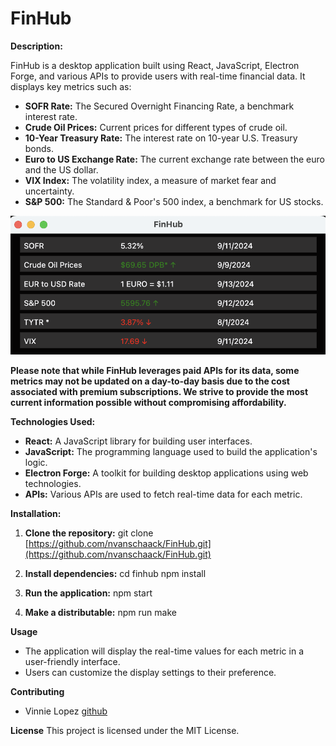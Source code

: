 # FinHub

**Description:**

FinHub is a desktop application built using React, JavaScript, Electron Forge, and various APIs to provide users with real-time financial data. It displays key metrics such as:

* **SOFR Rate:** The Secured Overnight Financing Rate, a benchmark interest rate.
* **Crude Oil Prices:** Current prices for different types of crude oil.
* **10-Year Treasury Rate:** The interest rate on 10-year U.S. Treasury bonds.
* **Euro to US Exchange Rate:** The current exchange rate between the euro and the US dollar.
* **VIX Index:** The volatility index, a measure of market fear and uncertainty.
* **S&P 500:** The Standard & Poor's 500 index, a benchmark for US stocks.

![FinHub Image](./src/assets/finhub.png)

**Please note that while FinHub leverages paid APIs for its data, some metrics may not be updated on a day-to-day basis due to the cost associated with premium subscriptions. We strive to provide the most current information possible without compromising affordability.**

**Technologies Used:**

* **React:** A JavaScript library for building user interfaces.
* **JavaScript:** The programming language used to build the application's logic.
* **Electron Forge:** A toolkit for building desktop applications using web technologies.
* **APIs:** Various APIs are used to fetch real-time data for each metric.

**Installation:**

1. **Clone the repository:**
   git clone [https://github.com/nvanschaack/FinHub.git](https://github.com/nvanschaack/FinHub.git)

2. **Install dependencies:**
cd finhub
npm install

3. **Run the application:**
npm start

4. **Make a distributable:**
npm run make

**Usage**
* The application will display the real-time values for each metric in a user-friendly interface.
* Users can customize the display settings to their preference.

**Contributing**
* Vinnie Lopez [github](https://github.com/vinnielo)

**License**
This project is licensed under the MIT License.


